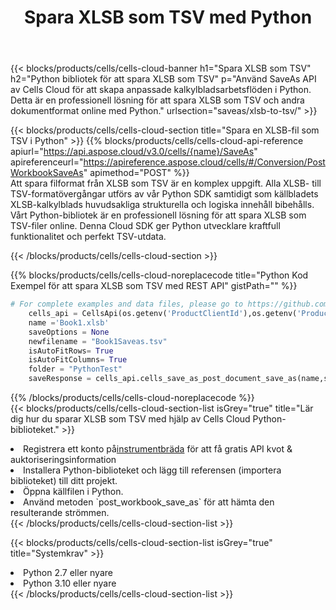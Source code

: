 ﻿---
title:  Spara XLSB som TSV med Python
description:  Använder Aspose.Cells Cloud SDK för Python för att spara XLSB-formatfil som TSV-formatfil.
kwords: Excel, Save XLSB as TSV, REST, Python
howto: How to save XLSB as TSV using Aspose.Cells Cloud Python library.
---
{{< blocks/products/cells/cells-cloud-banner h1="Spara XLSB som TSV" h2="Python bibliotek för att spara XLSB som TSV" p="Använd SaveAs API av Cells Cloud för att skapa anpassade kalkylbladsarbetsflöden i Python. Detta är en professionell lösning för att spara XLSB som TSV och andra dokumentformat online med Python." urlsection="saveas/xlsb-to-tsv/" >}}

{{< blocks/products/cells/cells-cloud-section title="Spara en XLSB-fil som TSV i Python" >}}
{{% blocks/products/cells/cells-cloud-api-reference apiurl="https://api.aspose.cloud/v3.0/cells/{name}/SaveAs" apireferenceurl="https://apireference.aspose.cloud/cells/#/Conversion/PostWorkbookSaveAs" apimethod="POST" %}}
<br/>
Att spara filformat från XLSB som TSV är en komplex uppgift. Alla XLSB- till TSV-formatövergångar utförs av vår Python SDK samtidigt som källbladets XLSB-kalkylblads huvudsakliga strukturella och logiska innehåll bibehålls. Vårt Python-bibliotek är en professionell lösning för att spara XLSB som TSV-filer online. Denna Cloud SDK ger Python utvecklare kraftfull funktionalitet och perfekt TSV-utdata.

{{< /blocks/products/cells/cells-cloud-section >}}

{{% blocks/products/cells/cells-cloud-noreplacecode title="Python Kod Exempel för att spara XLSB som TSV med REST API" gistPath="" %}}
  
```python
# For complete examples and data files, please go to https://github.com/aspose-cells-cloud/aspose-cells-cloud-python/
    cells_api = CellsApi(os.getenv('ProductClientId'),os.getenv('ProductClientSecret'))
    name ='Book1.xlsb'    
    saveOptions = None
    newfilename = "Book1Saveas.tsv"
    isAutoFitRows= True
    isAutoFitColumns= True
    folder = "PythonTest"
    saveResponse = cells_api.cells_save_as_post_document_save_as(name,save_options=saveOptions, newfilename=(folder +'/' + newfilename),folder=folder)
```
  
{{% /blocks/products/cells/cells-cloud-noreplacecode %}}
<br/>
{{< blocks/products/cells/cells-cloud-section-list isGrey="true" title="Lär dig hur du sparar XLSB som TSV med hjälp av Cells Cloud Python-biblioteket." >}}
<li> Registrera ett konto på<a href="https://dashboard.aspose.cloud/">instrumentbräda</a> för att få gratis API kvot & auktoriseringsinformation</li>
<li>Installera Python-biblioteket och lägg till referensen (importera biblioteket) till ditt projekt.</li>
<li>Öppna källfilen i Python.</li>
<li>Använd metoden `post_workbook_save_as` för att hämta den resulterande strömmen.</li>
{{< /blocks/products/cells/cells-cloud-section-list >}}

{{< blocks/products/cells/cells-cloud-section-list isGrey="true" title="Systemkrav" >}}
<li>Python 2.7 eller nyare</li>
<li>Python 3.10 eller nyare</li>
{{< /blocks/products/cells/cells-cloud-section-list >}}
